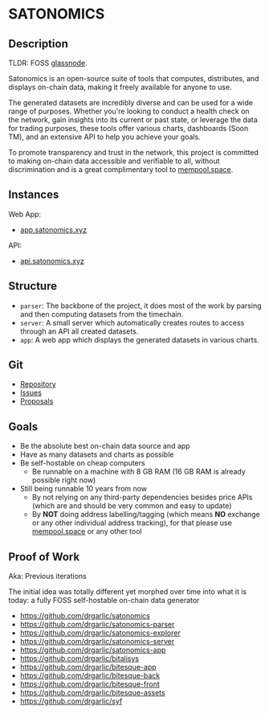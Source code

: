 # SATONOMICS

## Description

TLDR: FOSS [glassnode](https://glassnode.com).

Satonomics is an open-source suite of tools that computes, distributes, and displays on-chain data, making it freely available for anyone to use.

The generated datasets are incredibly diverse and can be used for a wide range of purposes. Whether you're looking to conduct a health check on the network, gain insights into its current or past state, or leverage the data for trading purposes, these tools offer various charts, dashboards (Soon TM), and an extensive API to help you achieve your goals.

To promote transparency and trust in the network, this project is committed to making on-chain data accessible and verifiable to all, without discrimination and is a great complimentary tool to [mempool.space](https://mempool.space).

## Instances

Web App:
- [app.satonomics.xyz](https://app.satonomics.xyz)

API:
- [api.satonomics.xyz](https://api.satonomics.xyz)

## Structure

- `parser`: The backbone of the project, it does most of the work by parsing and then computing datasets from the timechain.
- `server`: A small server which automatically creates routes to access through an API all created datasets.
- `app`: A web app which displays the generated datasets in various charts.

## Git

- [Repository](https://codeberg.org/satonomics/satonomics)
- [Issues](https://gitworkshop.dev/r/naddr1qq99xct5dahx7mtfvdesz9thwden5te0wp6hyurvv4ex2mrp0yhxxmmdqgsfw5dacngjlahye34krvgz7u0yghhjgk7gxzl5ptm9v6n2y3sn03srqsqqqaueek2h03/issues)
- [Proposals](https://gitworkshop.dev/r/naddr1qq99xct5dahx7mtfvdesz9thwden5te0wp6hyurvv4ex2mrp0yhxxmmdqgsfw5dacngjlahye34krvgz7u0yghhjgk7gxzl5ptm9v6n2y3sn03srqsqqqaueek2h03/proposals)

## Goals

- Be the absolute best on-chain data source and app
- Have as many datasets and charts as possible
- Be self-hostable on cheap computers
  - Be runnable on a machine with 8 GB RAM (16 GB RAM is already possible right now)
- Still being runnable 10 years from now
  - By not relying on any third-party dependencies besides price APIs (which are and should be very common and easy to update)
  - By **NOT** doing address labelling/tagging (which means **NO** exchange or any other individual address tracking), for that please use [mempool.space](https://mempool.space) or any other tool

## Proof of Work

Aka: Previous iterations

The initial idea was totally different yet morphed over time into what it is today: a fully FOSS self-hostable on-chain data generator

- https://github.com/drgarlic/satonomics
- https://github.com/drgarlic/satonomics-parser
- https://github.com/drgarlic/satonomics-explorer
- https://github.com/drgarlic/satonomics-server
- https://github.com/drgarlic/satonomics-app
- https://github.com/drgarlic/bitalisys
- https://github.com/drgarlic/bitesque-app
- https://github.com/drgarlic/bitesque-back
- https://github.com/drgarlic/bitesque-front
- https://github.com/drgarlic/bitesque-assets
- https://github.com/drgarlic/syf
